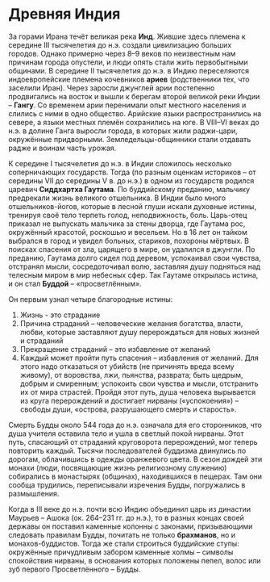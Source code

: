 # Древняя Индия
За горами Ирана течёт великая река **Инд**. Жившие здесь племена к середине III тысячелетия до н.э. создали цивилизацию больших городов. Однако примерно через 8–9 веков по неизвестным нам причинам города опустели, и люди опять стали жить первобытными общинами. В середине II тысячелетия до н.э. в Индию переселяются индоевропейские племена кочевников **ариев** (родственники тех, что заселили Иран). Через заросли джунглей арии постепенно продвигались на восток и вышли к берегам второй великой реки Индии – **Гангу**. Со временем арии перенимали опыт местного населения и слились с ними в одно общество. Арийские языки распространились на севере, а языки местных племён сохранились на юге. В VIII–VI веках до н.э. в долине Ганга выросли города, в которых жили раджи-цари, окружённые придворными. Земледельцы-общинники стали отдавать радже и воинам часть урожая.

К середине I тысячелетия до н.э. в Индии сложилось несколько соперничающих государств. Тогда (по разным оценкам историков – от середины VII до середины V в. до н.э.) в одном из государств родился царевич **Сиддхартха Гаутама**. По буддийскому преданию, мальчику предрекали жизнь великого отшельника. В Индии было много отшельников-йогов, которые в лесной глуши искали духовные истины, тренируя своё тело терпеть голод, неподвижность, боль. Царь-отец приказал не выпускать мальчика за стены дворца, где Гаутама рос, окружённый красотой, роскошью и весельем. Но в 16 лет он тайком выбрался в город и увидел больных, стариков, похороны мёртвых. В поисках спасения от зла, царящего в мире, он удалился в джунгли. По преданию, Гаутама долго сидел под деревом, успокаивал свои чувства, отстранял мысли, сосредоточивал волю, заставляя душу подняться над телесным миром в мир небесных сфер. Так Гаутаме открылась истина, и он стал **Буддой** – «просветлённым».

Он первым узнал четыре благородные истины: 
1. Жизнь - это страдание
2. Причина страданий – человеческие желания богатства, власти, любви, которые заставляют душу перерождаться для новых жизней и страданий
3. Прекращение страданий – это избавление от желаний
4. Каждый может пройти путь спасения – избавления от желаний. Для этого надо отказаться от убийств (не причинять вреда всему живому), от воровства, лжи, пьянства, разврата; быть щедрым, добрым и смиренным; успокоить свои чувства и мысли, отстранить их от мира страстей. Пройдя этот путь, душа человека вырывается из круга перерождений и достигает нирваны («успокоения») – свободы души, «острова, разрушающего смерть и старость».

Смерть Будды около 544 года до н.э. означала для его сторонников, что душа учителя оставила тело и ушла в светлый покой нирваны. Этот путь, спасающий от страданий круговорота перерождений, мог теперь повторить каждый. Тысячи последователей буддизма двинулись по дорогам, облачившись в одежды оранжевого цвета. В сезон дождей эти монахи (люди, посвящающие жизнь религиозному служению) собирались в монастырях (общинах), находившихся в пещерах. Там они сообща трудились, переписывали изречения Будды, погружались в размышления.

Когда в III веке до н.э. почти всю Индию объединил царь из династии Маурьев – Ашока (ок. 264–231 гг. до н.э.), то в разных концах своей державы он поставил каменные колонны с законами, призывающими следовать правилам Будды, почитать не только **брахманов**, но и монахов-буддистов. Тогда же стали строиться буддийские ступы: окружённые причудливым забором каменные холмы – символы спокойствия нирваны, в основания которых положены пепел, волос или зуб первого Просветлённого – Будды.
